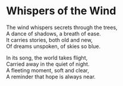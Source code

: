 # Whispers of the Wind

The wind whispers secrets through the trees,  
A dance of shadows, a breath of ease.  
It carries stories, both old and new,  
Of dreams unspoken, of skies so blue.

In its song, the world takes flight,  
Carried away in the quiet of night.  
A fleeting moment, soft and clear,  
A reminder that hope is always near.
